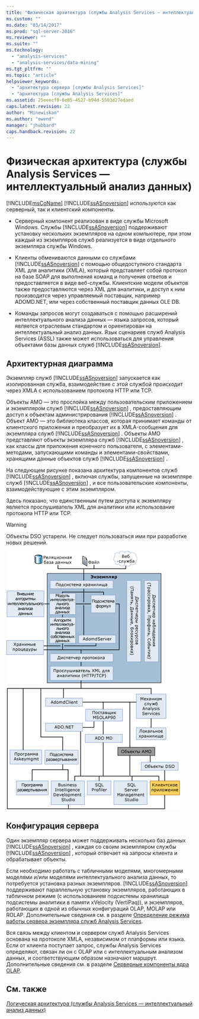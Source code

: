 ```yaml
---
title: "Физическая архитектура (службы Analysis Services — интеллектуальный анализ данных) | Microsoft Docs"
ms.custom: ""
ms.date: "03/14/2017"
ms.prod: "sql-server-2016"
ms.reviewer: ""
ms.suite: ""
ms.technology: 
  - "analysis-services"
  - "analysis-services/data-mining"
ms.tgt_pltfrm: ""
ms.topic: "article"
helpviewer_keywords: 
  - "архитектура сервера [службы Analysis Services]"
  - "архитектура [службы Analysis Services]"
ms.assetid: 25eeecf0-6e85-4527-b94d-5503d27edaed
caps.latest.revision: 22
author: "Minewiskan"
ms.author: "owend"
manager: "jhubbard"
caps.handback.revision: 22
---
```

# Физическая архитектура (службы Analysis Services — интеллектуальный анализ данных)
  [!INCLUDE[msCoName](../../includes/msconame-md.md)] [!INCLUDE[ssASnoversion](../../includes/ssasnoversion-md.md)] используются как серверный, так и клиентский компоненты.  
  
-   Серверный компонент реализован в виде службы Microsoft Windows. Службы [!INCLUDE[ssASnoversion](../../includes/ssasnoversion-md.md)] поддерживают установку нескольких экземпляров на одном компьютере, при этом каждый из экземпляров служб реализуется в виде отдельного экземпляра службы Windows.  
  
-   Клиенты обмениваются данными со службами [!INCLUDE[ssASnoversion](../../includes/ssasnoversion-md.md)] с помощью общедоступного стандарта XML для аналитики (XMLA), который представляет собой протокол на базе SOAP для выполнения команд и получения ответов и предоставляется в виде веб-службы. Клиентские модели объектов также предоставляются через XML для аналитики, и доступ к ним производится через управляемый поставщик, например ADOMD.NET, или через собственный поставщик данных OLE DB.  
  
-   Команды запросов могут создаваться с помощью расширений интеллектуального анализа данных — языка запросов, который является отраслевым стандартом и ориентирован на интеллектуальный анализ данных. Язык сценариев служб Analysis Services (ASSL) также может использоваться для управления объектами базы данных служб [!INCLUDE[ssASnoversion](../../includes/ssasnoversion-md.md)].  
  
## Архитектурная диаграмма  
 Экземпляр служб [!INCLUDE[ssASnoversion](../../includes/ssasnoversion-md.md)] запускается как изолированная служба, взаимодействие с этой службой происходит через XMLA с использованием протокола HTTP или TCP.  
  
 Объекты AMO — это прослойка между пользовательским приложением и экземпляром служб [!INCLUDE[ssASnoversion](../../includes/ssasnoversion-md.md)] , предоставляющим доступ к объектам администрирования [!INCLUDE[ssASnoversion](../../includes/ssasnoversion-md.md)] . Объект AMO — это библиотека классов, которая принимает команды от клиентского приложения и преобразует их в XMLA-сообщения для экземпляра служб [!INCLUDE[ssASnoversion](../../includes/ssasnoversion-md.md)] . Объекты AMO представляют объекты экземпляра служб [!INCLUDE[ssASnoversion](../../includes/ssasnoversion-md.md)] , как классы для приложения конечного пользователя, с элементами-методами, запускающими команды и элементами-свойствами, хранящими данные объектов служб [!INCLUDE[ssASnoversion](../../includes/ssasnoversion-md.md)] .  
  
 На следующем рисунке показана архитектура компонентов служб [!INCLUDE[ssASnoversion](../../includes/ssasnoversion-md.md)] , включая службы, запущенные на экземпляре служб [!INCLUDE[ssASnoversion](../../includes/ssasnoversion-md.md)] , и все пользовательские компоненты, взаимодействующие с этим экземпляром.  
  
 Здесь показано, что единственным путем доступа к экземпляру является прослушиватель XML для аналитики или использование протокола HTTP или TCP.  
  
> [!WARNING]  
>  Объекты DSO устарели. Не следует пользоваться ими при разработке новых решений.  
  
 ![Диаграмма архитектуры системы служб Analysis Services](../../analysis-services/data-mining/media/analysisservicessystemarchitecture.gif "Диаграмма архитектуры системы служб Analysis Services")  
  
## Конфигурация сервера  
 Один экземпляр сервера может поддерживать несколько баз данных [!INCLUDE[ssASnoversion](../../includes/ssasnoversion-md.md)] , каждая со своим экземпляром службы [!INCLUDE[ssASnoversion](../../includes/ssasnoversion-md.md)] , который отвечает на запросы клиента и обрабатывает объекты.  
  
 Если необходимо работать с табличными моделями, многомерными моделями и/или моделями интеллектуального анализа данных, то потребуется установка разных экземпляров. [!INCLUDE[ssASnoversion](../../includes/ssasnoversion-md.md)] поддерживают параллельную установку экземпляров, работающих в табличном режиме (с использованием подсистемы хранилища подсистемы аналитики в памяти xVelocity (VertiPaq)), и экземпляров, работающих в одной из обычных конфигураций OLAP, MOLAP или ROLAP. Дополнительные сведения см. в разделе [Определение режима работы сервера экземпляра служб Analysis Services](../../analysis-services/instances/determine-the-server-mode-of-an-analysis-services-instance.md).  
  
 Вся связь между клиентом и сервером служб Analysis Services основана на протоколе XMLA, независимом от платформы или языка. Если от клиента поступает запрос, службы Analysis Services определяют, связан ли он с OLAP или с интеллектуальным анализом данных, и соответствующим образом назначают маршрут. Дополнительные сведения см. в разделе [Серверные компоненты ядра OLAP](../../analysis-services/multidimensional-models/olap-physical/olap-engine-server-components.md).  
  
## См. также  
 [Логическая архитектура (службы Analysis Services — интеллектуальный анализ данных)](../../analysis-services/data-mining/logical-architecture-analysis-services-data-mining.md)  
  
  